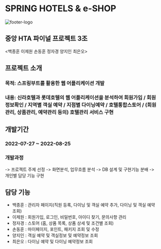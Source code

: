 # SPRING HOTELS & e-SHOP
![footer-logo](https://user-images.githubusercontent.com/107451401/186794289-a5690459-a8dd-4c59-a327-c6be29148203.png)

## 중앙 HTA 파이널 프로젝트 3조

<백종훈 이제원 손동훈 정자경 양지인 최은오>



## 프로젝트 소개
### 목적: 스프링부트를 활용한 웹 어플리케이션 개발

### 내용: 신라호텔과 롯데호텔의 웹 어플리케이션을 분석하여 회원가입 / 회원정보확인 / 지역별 객실 예약 / 지점별 다이닝예약 / 호텔통합스토어 / (회원관리, 상품관리, 예약관리 등의) 호텔관리 서비스 구현



## 개발기간
### 2022-07-27 ~ 2022-08-25
### 개발과정
  -> 프로젝트 주제 선정
  -> 화면분석, 업무흐름 분석
  -> DB 설계 및 구현기능 분배
  -> 개인별 담당 기능 구현
  
  

## 담당 기능
- 백종훈 : 관리자 페이지(직원 등록, 다이닝 및 객실 예약 추가, 다이닝 및 객실 예약조회)
- 이제원 : 회원가입, 로그인, 비밀번호, 아이디 찾기, 문의사항 관리
- 정자경 : 스토어 (홈, 상품 목록, 상품 상세 및 조건별 조회)
- 손동훈 : 마이페이지, 포인트, 패키지 조회 및 수정
- 양지인 : 객실 예약 및 객실정보 및 예약정보 조회
- 최은오 : 다이닝 예약 및 다이닝 예약정보 조회
